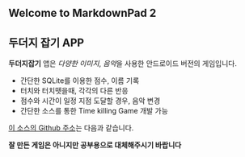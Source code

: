 ## Welcome to MarkdownPad 2 ##
## 두더지 잡기 APP ##

**두더지잡기** 앱은 *다양한 이미지*, *음악*을 사용한 안드로이드 버전의 게임입니다.

- 간단한 SQLite를 이용한 점수, 이름 기록
- 터치와 터치뗏을때, 각각의 다른 반응
- 점수와 시간이 일정 지점 도달할 경우, 음악 변경
- 간단한 소스를 통한 Time killing Game 개발 가능

[이 소스의 Github 주소](https://github.com/kkm8185/Mole_app
)는 다음과 같습니다. 

**잘 만든 게임은 아니지만 공부용으로 대체해주시기 바랍니다**
